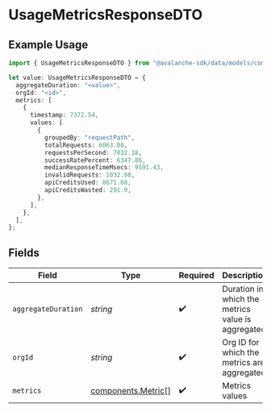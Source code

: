 # UsageMetricsResponseDTO

## Example Usage

```typescript
import { UsageMetricsResponseDTO } from "@avalanche-sdk/data/models/components";

let value: UsageMetricsResponseDTO = {
  aggregateDuration: "<value>",
  orgId: "<id>",
  metrics: [
    {
      timestamp: 7372.54,
      values: [
        {
          groupedBy: "requestPath",
          totalRequests: 6063.08,
          requestsPerSecond: 7032.18,
          successRatePercent: 6347.86,
          medianResponseTimeMsecs: 9591.43,
          invalidRequests: 1032.98,
          apiCreditsUsed: 8671.68,
          apiCreditsWasted: 291.9,
        },
      ],
    },
  ],
};
```

## Fields

| Field                                                    | Type                                                     | Required                                                 | Description                                              |
| -------------------------------------------------------- | -------------------------------------------------------- | -------------------------------------------------------- | -------------------------------------------------------- |
| `aggregateDuration`                                      | *string*                                                 | :heavy_check_mark:                                       | Duration in which the metrics value is aggregated        |
| `orgId`                                                  | *string*                                                 | :heavy_check_mark:                                       | Org ID for which the metrics are aggregated              |
| `metrics`                                                | [components.Metric](../../models/components/metric.md)[] | :heavy_check_mark:                                       | Metrics values                                           |